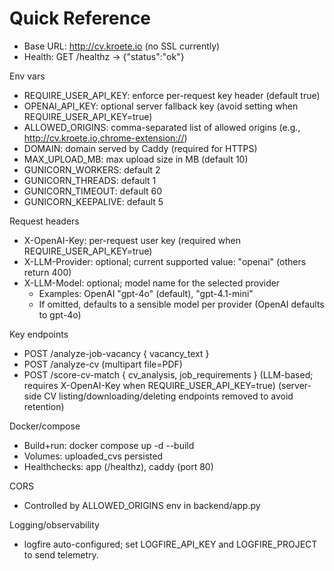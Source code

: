 # Quick Reference

- Base URL: http://cv.kroete.io (no SSL currently)
- Health: GET /healthz -> {"status":"ok"}

Env vars
- REQUIRE_USER_API_KEY: enforce per-request key header (default true)
- OPENAI_API_KEY: optional server fallback key (avoid setting when REQUIRE_USER_API_KEY=true)
- ALLOWED_ORIGINS: comma-separated list of allowed origins (e.g., http://cv.kroete.io,chrome-extension://<id>)
- DOMAIN: domain served by Caddy (required for HTTPS)
- MAX_UPLOAD_MB: max upload size in MB (default 10)
- GUNICORN_WORKERS: default 2
- GUNICORN_THREADS: default 1
- GUNICORN_TIMEOUT: default 60
- GUNICORN_KEEPALIVE: default 5

Request headers
- X-OpenAI-Key: per-request user key (required when REQUIRE_USER_API_KEY=true)
- X-LLM-Provider: optional; current supported value: "openai" (others return 400)
- X-LLM-Model: optional; model name for the selected provider
  - Examples: OpenAI "gpt-4o" (default), "gpt-4.1-mini"
  - If omitted, defaults to a sensible model per provider (OpenAI defaults to gpt-4o)

Key endpoints
- POST /analyze-job-vacancy { vacancy_text }
- POST /analyze-cv (multipart file=PDF)
- POST /score-cv-match { cv_analysis, job_requirements } (LLM-based; requires X-OpenAI-Key when REQUIRE_USER_API_KEY=true)
  (server-side CV listing/downloading/deleting endpoints removed to avoid retention)

Docker/compose
- Build+run: docker compose up -d --build
- Volumes: uploaded_cvs persisted
- Healthchecks: app (/healthz), caddy (port 80)

CORS
- Controlled by ALLOWED_ORIGINS env in backend/app.py

Logging/observability
- logfire auto-configured; set LOGFIRE_API_KEY and LOGFIRE_PROJECT to send telemetry.
